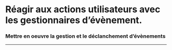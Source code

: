 <!-- footer: Copyright 2017 © Glenn ROLLAND – Reproduction interdite -->
<!-- page_number : true -->

<link rel="stylesheet" href="../../assets/style.css" />

# Réagir aux actions utilisateurs avec les gestionnaires d’évènement.

### Mettre en oeuvre la gestion et le déclanchement d’évènements

<!-- 05/07 TD -->

----

